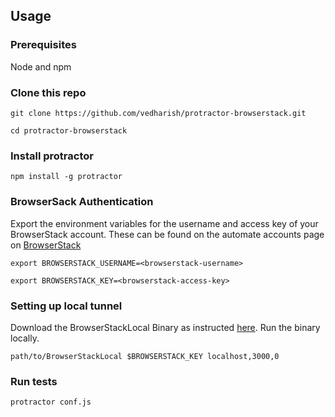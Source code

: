 ## Usage

### Prerequisites

Node and npm

### Clone this repo

`git clone https://github.com/vedharish/protractor-browserstack.git`

`cd protractor-browserstack`

### Install protractor

`npm install -g protractor`

### BrowserSack Authentication

Export the environment variables for the username and access key of your BrowserStack account.
These can be found on the automate accounts page on [BrowserStack](https://www.browserstack.com/accounts/automate)

`export BROWSERSTACK_USERNAME=<browserstack-username>`

`export BROWSERSTACK_KEY=<browserstack-access-key>`

### Setting up local tunnel

Download the BrowserStackLocal Binary as instructed [here](https://www.browserstack.com/automate/node#setting-local-tunnel). Run the binary locally.

`path/to/BrowserStackLocal $BROWSERSTACK_KEY localhost,3000,0`

### Run tests

`protractor conf.js`
